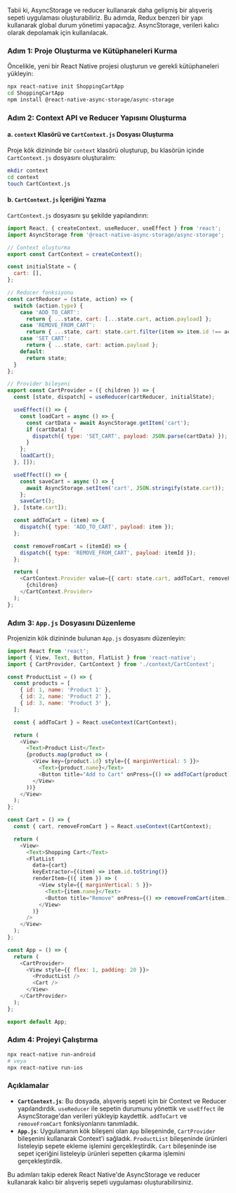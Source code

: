 Tabii ki, AsyncStorage ve reducer kullanarak daha gelişmiş bir alışveriş sepeti uygulaması oluşturabiliriz. Bu adımda, Redux benzeri bir yapı kullanarak global durum yönetimi yapacağız. AsyncStorage, verileri kalıcı olarak depolamak için kullanılacak.

### Adım 1: Proje Oluşturma ve Kütüphaneleri Kurma

Öncelikle, yeni bir React Native projesi oluşturun ve gerekli kütüphaneleri yükleyin:

```bash
npx react-native init ShoppingCartApp
cd ShoppingCartApp
npm install @react-native-async-storage/async-storage
```

### Adım 2: Context API ve Reducer Yapısını Oluşturma

#### a. `context` Klasörü ve `CartContext.js` Dosyası Oluşturma

Proje kök dizininde bir `context` klasörü oluşturup, bu klasörün içinde `CartContext.js` dosyasını oluşturalım:

```bash
mkdir context
cd context
touch CartContext.js
```

#### b. `CartContext.js` İçeriğini Yazma

`CartContext.js` dosyasını şu şekilde yapılandırın:

```javascript
import React, { createContext, useReducer, useEffect } from 'react';
import AsyncStorage from '@react-native-async-storage/async-storage';

// Context oluşturma
export const CartContext = createContext();

const initialState = {
  cart: [],
};

// Reducer fonksiyonu
const cartReducer = (state, action) => {
  switch (action.type) {
    case 'ADD_TO_CART':
      return { ...state, cart: [...state.cart, action.payload] };
    case 'REMOVE_FROM_CART':
      return { ...state, cart: state.cart.filter(item => item.id !== action.payload) };
    case 'SET_CART':
      return { ...state, cart: action.payload };
    default:
      return state;
  }
};

// Provider bileşeni
export const CartProvider = ({ children }) => {
  const [state, dispatch] = useReducer(cartReducer, initialState);

  useEffect(() => {
    const loadCart = async () => {
      const cartData = await AsyncStorage.getItem('cart');
      if (cartData) {
        dispatch({ type: 'SET_CART', payload: JSON.parse(cartData) });
      }
    };
    loadCart();
  }, []);

  useEffect(() => {
    const saveCart = async () => {
      await AsyncStorage.setItem('cart', JSON.stringify(state.cart));
    };
    saveCart();
  }, [state.cart]);

  const addToCart = (item) => {
    dispatch({ type: 'ADD_TO_CART', payload: item });
  };

  const removeFromCart = (itemId) => {
    dispatch({ type: 'REMOVE_FROM_CART', payload: itemId });
  };

  return (
    <CartContext.Provider value={{ cart: state.cart, addToCart, removeFromCart }}>
      {children}
    </CartContext.Provider>
  );
};
```

### Adım 3: `App.js` Dosyasını Düzenleme

Projenizin kök dizininde bulunan `App.js` dosyasını düzenleyin:

```javascript
import React from 'react';
import { View, Text, Button, FlatList } from 'react-native';
import { CartProvider, CartContext } from './context/CartContext';

const ProductList = () => {
  const products = [
    { id: 1, name: 'Product 1' },
    { id: 2, name: 'Product 2' },
    { id: 3, name: 'Product 3' },
  ];

  const { addToCart } = React.useContext(CartContext);

  return (
    <View>
      <Text>Product List</Text>
      {products.map(product => (
        <View key={product.id} style={{ marginVertical: 5 }}>
          <Text>{product.name}</Text>
          <Button title="Add to Cart" onPress={() => addToCart(product)} />
        </View>
      ))}
    </View>
  );
};

const Cart = () => {
  const { cart, removeFromCart } = React.useContext(CartContext);

  return (
    <View>
      <Text>Shopping Cart</Text>
      <FlatList
        data={cart}
        keyExtractor={(item) => item.id.toString()}
        renderItem={({ item }) => (
          <View style={{ marginVertical: 5 }}>
            <Text>{item.name}</Text>
            <Button title="Remove" onPress={() => removeFromCart(item.id)} />
          </View>
        )}
      />
    </View>
  );
};

const App = () => {
  return (
    <CartProvider>
      <View style={{ flex: 1, padding: 20 }}>
        <ProductList />
        <Cart />
      </View>
    </CartProvider>
  );
};

export default App;
```

### Adım 4: Projeyi Çalıştırma

```bash
npx react-native run-android
# veya
npx react-native run-ios
```

### Açıklamalar

- **`CartContext.js`**: Bu dosyada, alışveriş sepeti için bir Context ve Reducer yapılandırdık. `useReducer` ile sepetin durumunu yönettik ve `useEffect` ile AsyncStorage'dan verileri yükleyip kaydettik. `addToCart` ve `removeFromCart` fonksiyonlarını tanımladık.
- **`App.js`**: Uygulamanın kök bileşeni olan `App` bileşeninde, `CartProvider` bileşenini kullanarak Context'i sağladık. `ProductList` bileşeninde ürünleri listeleyip sepete ekleme işlemini gerçekleştirdik. `Cart` bileşeninde ise sepet içeriğini listeleyip ürünleri sepetten çıkarma işlemini gerçekleştirdik.

Bu adımları takip ederek React Native'de AsyncStorage ve reducer kullanarak kalıcı bir alışveriş sepeti uygulaması oluşturabilirsiniz.
